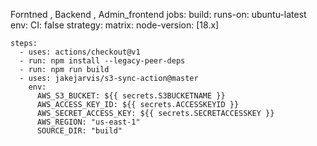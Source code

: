 Forntned , Backend , Admin_frontend 
jobs:
  build:
    runs-on: ubuntu-latest
    env:
      CI: false
    strategy:
      matrix:
        node-version: [18.x]

    steps:
      - uses: actions/checkout@v1
      - run: npm install --legacy-peer-deps
      - run: npm run build
      - uses: jakejarvis/s3-sync-action@master
        env:
          AWS_S3_BUCKET: ${{ secrets.S3BUCKETNAME }}
          AWS_ACCESS_KEY_ID: ${{ secrets.ACCESSKEYID }}
          AWS_SECRET_ACCESS_KEY: ${{ secrets.SECRETACCESSKEY }}
          AWS_REGION: "us-east-1"
          SOURCE_DIR: "build"